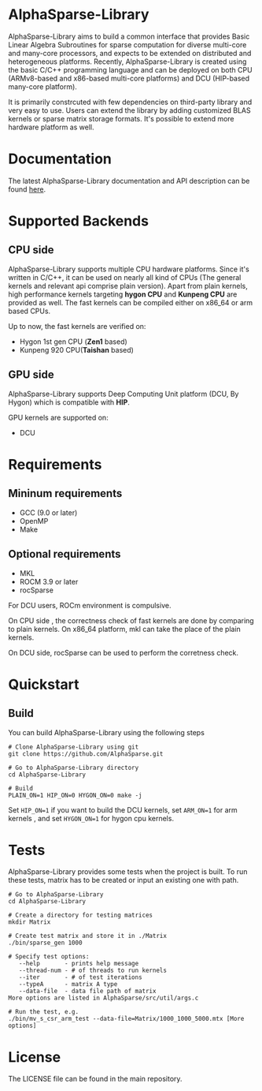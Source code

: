# AlphaSparse-Library

AlphaSparse-Library aims to build a common interface that provides Basic Linear Algebra Subroutines for sparse computation for diverse multi-core and many-core processors, and expects to be extended on distributed and heterogeneous platforms. Recently, AlphaSparse-Library is created using the basic C/C++ programming language and can be deployed on both CPU (ARMv8-based and x86-based multi-core platforms) and DCU (HIP-based many-core platform).

It is primarily constrcuted with few dependencies on third-party library and very easy to use. Users can extend the library by adding customized BLAS kernels or sparse matrix storage formats. It's possible to extend more hardware platform as well.

# Documentation

The latest AlphaSparse-Library documentation and API description can be found [here](https://alphasparse.github.io/AlphaSparse/build/html/index.html).

# Supported Backends

## CPU side

AlphaSparse-Library supports multiple CPU hardware platforms. Since it's written in C/C++, it can be used on nearly all kind of CPUs (The general kernels and relevant api comprise plain version). Apart from plain  kernels, high performance kernels targeting **hygon CPU** and **Kunpeng CPU** are provided as well. The fast kernels can be compiled either on x86_64 or arm based CPUs.

Up to now, the fast kernels are verified on:

- Hygon 1st gen CPU (**Zen1** based)
- Kunpeng 920 CPU(**Taishan** based)

## GPU side

AlphaSparse-Library supports Deep Computing Unit platform (DCU, By Hygon) which is compatible with **HIP**. 

GPU kernels are supported on:

- DCU

# Requirements

## Mininum requirements

* GCC (9.0 or later)
* OpenMP
* Make

## Optional requirements

- MKL
- ROCM 3.9 or later
- rocSparse

For DCU users, ROCm environment is compulsive.

On CPU side , the correctness check of fast kernels are done by comparing to plain kernels. On x86_64 platform, mkl can take the place of the plain kernels.

On DCU side, rocSparse can be used to perform the corretness check.

# Quickstart

## Build

You can build AlphaSparse-Library using the following steps

```
# Clone AlphaSparse-Library using git
git clone https://github.com/AlphaSparse.git

# Go to AlphaSparse-Library directory
cd AlphaSparse-Library

# Build
PLAIN_ON=1 HIP_ON=0 HYGON_ON=0 make -j

```

Set `HIP_ON=1` if you want to build the DCU kernels, set `ARM_ON=1`  for arm kernels , and set `HYGON_ON=1`  for hygon cpu kernels.

# Tests

AlphaSparse-Library provides some tests when the project is built. To run these tests, matrix has to be created or input an existing one with path.

```
# Go to AlphaSparse-Library 
cd AlphaSparse-Library

# Create a directory for testing matrices
mkdir Matrix

# Create test matrix and store it in ./Matrix
./bin/sparse_gen 1000

# Specify test options:
   --help       - prints help message
   --thread-num - # of threads to run kernels
   --iter       - # of test iterations
   --typeA      - matrix A type
   --data-file  - data file path of matrix
More options are listed in AlphaSparse/src/util/args.c

# Run the test, e.g.
./bin/mv_s_csr_arm_test --data-file=Matrix/1000_1000_5000.mtx [More options]
```

# License

The LICENSE file can be found in the main repository.
